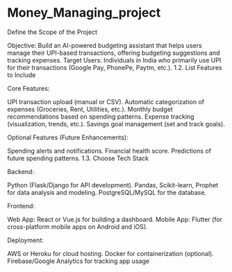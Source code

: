 # Money_Managing_project

 Define the Scope of the Project


Objective: Build an AI-powered budgeting assistant that helps users manage their UPI-based transactions, offering budgeting suggestions and tracking expenses.
Target Users: Individuals in India who primarily use UPI for their transactions (Google Pay, PhonePe, Paytm, etc.).
1.2. List Features to Include






Core Features:

UPI transaction upload (manual or CSV).
Automatic categorization of expenses (Groceries, Rent, Utilities, etc.).
Monthly budget recommendations based on spending patterns.
Expense tracking (visualization, trends, etc.).
Savings goal management (set and track goals).






Optional Features (Future Enhancements):

Spending alerts and notifications.
Financial health score.
Predictions of future spending patterns.
1.3. Choose Tech Stack







Backend:

Python (Flask/Django for API development).
Pandas, Scikit-learn, Prophet for data analysis and modeling.
PostgreSQL/MySQL for the database.







Frontend:

Web App: React or Vue.js for building a dashboard.
Mobile App: Flutter (for cross-platform mobile apps on Android and iOS).




Deployment:

AWS or Heroku for cloud hosting.
Docker for containerization (optional).
Firebase/Google Analytics for tracking app usage
